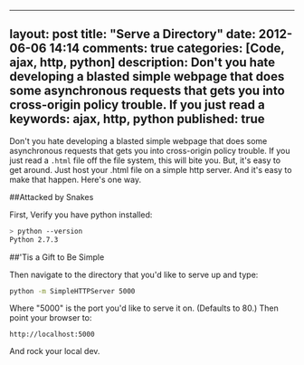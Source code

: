 
---
layout: post
title: "Serve a Directory"
date: 2012-06-06 14:14
comments: true
categories: [Code, ajax, http, python]
description: Don't you hate developing a blasted simple webpage that does some asynchronous requests that gets you into cross-origin policy trouble.  If you just read a 
keywords: ajax, http, python
published: true
---

Don't you hate developing a blasted simple webpage that does some asynchronous requests that gets you into cross-origin policy trouble.  If you just read a `.html` file off the file system, this will bite you.  But, it's easy to get around.  Just host your .html file on a simple http server.  And it's easy to make that happen.  Here's one way.
<!--more-->

##Attacked by Snakes

First, Verify you have python installed:

```bash
> python --version
Python 2.7.3
```

##'Tis a Gift to Be Simple

Then navigate to the directory that you'd like to serve up and type:

```bash
python -m SimpleHTTPServer 5000
```

Where "5000" is the port you'd like to serve it on.  (Defaults to 80.)  Then point your browser to:

    http://localhost:5000

And rock your local dev.

  
